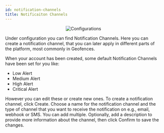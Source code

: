 ```yaml
---
id: notification-channels
title: Notificaiton Channels
---
```


<p align="center">
    <img src="/img/cloud/fleet_management/configurations/configurations.png" alt="Configurations"  />
</p>

Under configuration you can find Notification Channels. Here you can create a 
notification channel, that you can later apply in different parts of the 
platform, most commonly in Geofences. 

When your account has been created, some default Notification Channels have been 
set for you like:  
- Low Alert 
- Medium Alert 
- High Alert 
- Critical Alert 

However you can edit these or create new ones. To create a notification channel,
click Create. Choose a name for the notification channel and the type of channel
that you want to receive the notification on e.g., email, webhook or SMS. You can
add multiple. Optionally, add a description to provide more information about the
channel, then click Confirm to save the changes. 
